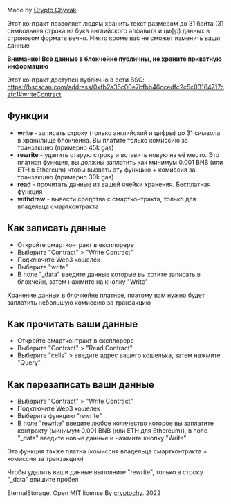 Made by [Crypto Chyvak](https://t.me/cryptochy)

Этот контракт позволяет людям хранить текст размером до 31 байта (31 символьная строка из букв английского алфавита и цифр) данных в строковом формате вечно. Никто кроме вас не сможет изменить ваши данные

**Внимание! Все данные в блокчейне публичны, не храните приватную информацию**

Этот контракт доступен публично в сети BSC: https://bscscan.com/address/0xfb2a35c00e7bfbb46ccedfc2c5c03164717cafc1#writeContract

## Функции

 - **write** - записать строку (только английский и цифры) до 31 символа в хранилище блокчейна. Вы платите только комиссию за транзакцию (примерно 45k gas)
 - **rewrite** - удалить старую строку и вставить новую на её место. Это платная функция, вы должны заплатить как минимум 0.001 BNB (или ETH в Ethereum) чтобы вызвать эту функцию + комиссия за транзакцию (примерно 30k gas)
 - **read** - прочитать данные из вашей ячейки хранения. Бесплатная функция
 - **withdraw** - вывести средства с смартконтракта, только для владельца смартконтракта

## Как записать данные

- Откройте смартконтракт в експлорере
- Выберите "Contract" > "Write Contract"
- Подключите Web3 кошелёк
- Выберите "write"
- В поле "_data" введите данные которые вы хотите записать в блокчейн, затем нажмите на кнопку "Write"

Хранение данных в блочкейне платное, поэтому вам нужно будет заплатить небольшую комиссию за транзакцию

## Как прочитать ваши данные

- Откройте смартконтракт в експлорере
- Выберите "Contract" > "Read Contract"
- Выберите "cells" > введите адрес вашего кошелька, затем нажмите "Query"

## Как перезаписать ваши данные

- Выберите "Contract" > "Write Contract"
- Подключите Web3 кошелек
- Выберите функцию "rewrite"
- В поле "rewrite" введите любое количество которое вы заплатите контракту (минимум 0.001 BNB (или ETH для Ethereum)), в поле "_data" введите новые данные и нажмите кнопку "Write"

Эта функция также платна (комиссия владельца смартконтракта + комиссия за транзакцию)

Чтобы удалить ваши данные выполните "rewrite", только в строку "_data" впишите пробел


EternalStorage. Open MIT license
By [cryptochy](https://t.me/cryptochy). 2022
 
